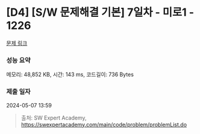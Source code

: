 # [D4] [S/W 문제해결 기본] 7일차 - 미로1 - 1226 

[문제 링크](https://swexpertacademy.com/main/code/problem/problemDetail.do?contestProbId=AV14vXUqAGMCFAYD) 

### 성능 요약

메모리: 48,852 KB, 시간: 143 ms, 코드길이: 736 Bytes

### 제출 일자

2024-05-07 13:59



> 출처: SW Expert Academy, https://swexpertacademy.com/main/code/problem/problemList.do